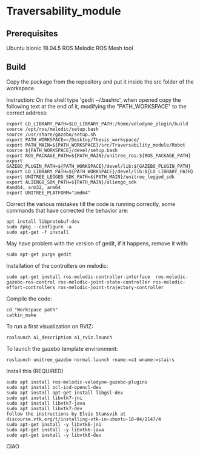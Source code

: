 # Traversability_module

## Prerequisites

Ubuntu bionic 18.04.5
ROS Melodic
ROS Mesh tool

## Build 
Copy the package from the repository and put it inside the src folder of the workspace.



Instruction:
On the shell type 'gedit ~/.bashrc', when opened copy the following text at the end of it, modifying the "PATH_WORKSPACE" to the correct address:
```
export LD_LIBRARY_PATH=$LD_LIBRARY_PATH:/home/velodyne_plugin/build
source /opt/ros/melodic/setup.bash
source /usr/share/gazebo/setup.sh
export PATH_WORKSPACE=~/Desktop/Thesis_workspace/
export PATH_MAIN=${PATH_WORKSPACE}/src/Traversability_module/Robot
source ${PATH_WORKSPACE}/devel/setup.bash
export ROS_PACKAGE_PATH=${PATH_MAIN}/unitree_ros:${ROS_PACKAGE_PATH}
export GAZEBO_PLUGIN_PATH=${PATH_WORKSPACE}/devel/lib:${GAZEBO_PLUGIN_PATH}
export LD_LIBRARY_PATH=${PATH_WORKSPACE}/devel/lib:${LD_LIBRARY_PATH}
export UNITREE_LEGGED_SDK_PATH=${PATH_MAIN}/unitree_legged_sdk
export ALIENGO_SDK_PATH=${PATH_MAIN}/aliengo_sdk
#amd64, arm32, arm64
export UNITREE_PLATFORM="amd64"
```
Correct the various mistakes till the code is running correctly, some commands that have corrected the behavior are:

```
apt install libprotobuf-dev
sudo dpkg --configure -a
sudo apt-get -f install
```

May have problem with the version of gedit, if it happens, remove it with:
```
sudo apt-get purge gedit
```


Installation of the controllers on melodic:
```
sudo apt-get install ros-melodic-controller-interface  ros-melodic-gazebo-ros-control ros-melodic-joint-state-controller ros-melodic-effort-controllers ros-melodic-joint-trajectory-controller
```

Compile the code:
```
cd "Workspace path"
catkin_make
```

To run a first visualization on RVIZ:
```
roslaunch a1_description a1_rviz.launch
```

To launch the gazebo template environment:
```
roslaunch unitree_gazebo normal.launch rname:=a1 wname:=stairs
```

Install this (REQUIRED)
```
sudo apt install ros-melodic-velodyne-gazebo-plugins
sudo apt install ocl-icd-opencl-dev
sudo apt install apt-get install libgsl-dev
sudo apt install libvtk7-jni
sudo apt install libvtk7-java
sudo apt install libvtk7-dev
follow the instructions by Elvis Stansvik at discourse.vtk.org/t/installing-vtk-in-ubuntu-18-04/2147/4
sudo apt-get install -y libvtk6-jni
sudo apt-get install -y libvtk6-java
sudo apt-get install -y libvtk6-dev

```

CIAO


